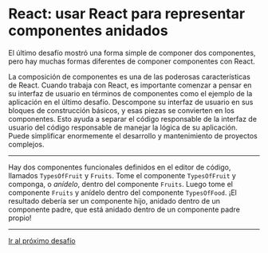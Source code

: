 # React: usar React para representar componentes anidados

El último desafío mostró una forma simple de componer dos componentes, pero hay muchas formas diferentes de componer componentes con React.

La composición de componentes es una de las poderosas características de React. Cuando trabaja con React, es importante comenzar a pensar en su interfaz de usuario en términos de componentes como el ejemplo de la aplicación en el último desafío. Descompone su interfaz de usuario en sus bloques de construcción básicos, y esas piezas se convierten en los componentes. Esto ayuda a separar el código responsable de la interfaz de usuario del código responsable de manejar la lógica de su aplicación. Puede simplificar enormemente el desarrollo y mantenimiento de proyectos complejos.

---

Hay dos componentes funcionales definidos en el editor de código, llamados `TypesOfFruit` y `Fruits`. Tome el componente `TypesOfFruit` y componga, o _anídelo_, dentro del componente `Fruits`. Luego tome el componente `Fruits` y anídelo dentro del componente `TypesOfFood`. ¡El resultado debería ser un componente hijo, anidado dentro de un componente padre, que está anidado dentro de un componente padre propio!

---

[Ir al próximo desafío]()
